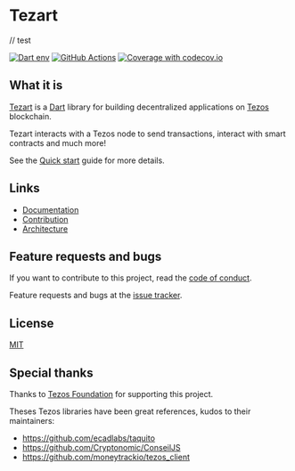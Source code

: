 # Tezart

// test

[![Dart env](https://img.shields.io/static/v1?label=License&message=MIT&color=blue)](https://github.com/moneytrackio/tezart/blob/main/LICENSE)
[![GitHub Actions](https://github.com/moneytrackio/tezart/workflows/Run%20tests/badge.svg)](https://github.com/moneytrackio/tezart/actions?query=workflow%3A%22Run+tests%22)
[![Coverage with codecov.io](https://codecov.io/gh/moneytrackio/tezart/branch/main/graph/badge.svg?token=0BOIGV5QCT)](https://codecov.io/gh/moneytrackio/tezart)

## What it is 

[Tezart](https://github.com/moneytrackio/tezart) is a [Dart](https://dart.dev/) library for building decentralized applications on [Tezos](https://tezos.com) blockchain.

Tezart interacts with a Tezos node to send transactions, interact with smart contracts and much more!

See the [Quick start](https://moneytrackio.github.io/tezart/#/?id=quick-start) guide for more details.

## Links

- [Documentation](https://moneytrackio.github.io/tezart/)
- [Contribution](https://moneytrackio.github.io/tezart/#/?id=contribute)
- [Architecture](https://github.com/moneytrackio/tezart/blob/main/docs/ARCHITECTURE.md)
<!--- - API Reference  API Reference will be available when the package is published to pub.dev --> 

## Feature requests and bugs 

If you want to contribute to this project, read the [code of conduct](https://github.com/moneytrackio/tezart/blob/main/CONTRIBUTING.md).

Feature requests and bugs at the [issue tracker](https://github.com/moneytrackio/tezart/issues/new).

## License

[MIT](https://github.com/moneytrackio/tezart/blob/main/LICENSE)

## Special thanks

Thanks to [Tezos Foundation](https://tezos.foundation) for supporting this project.

Theses Tezos libraries have been great references, kudos to their maintainers:

- https://github.com/ecadlabs/taquito
- https://github.com/Cryptonomic/ConseilJS
- https://github.com/moneytrackio/tezos_client

